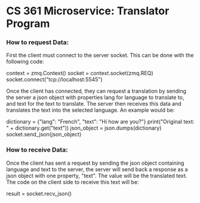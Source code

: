 # CS 361 Microservice: Translator Program

<h3>How to request Data:</h3>

First the client must connect to the server socket. This can be done with the following code:

context = zmq.Context()
socket = context.socket(zmq.REQ)
socket.connect("tcp://localhost:5545")

Once the client has connected, they can request a translation by sending the server a json object with properties lang 
for language to translate to, and text for the text to translate. The server then receives this data and translates the 
text into the selected language. An example would be:

dictionary = {"lang": "French", "text": "Hi how are you?"}
print("Original text: " + dictionary.get("text"))
json_object = json.dumps(dictionary)
socket.send_json(json_object)

<h3>How to receive Data:</h3> 

Once the client has sent a request by sending the json object containing language and text to the server, the server 
will send back a response as a json object with one property, "text". The value will be the translated text. The code
on the client side to receive this text will be: 

result = socket.recv_json()

